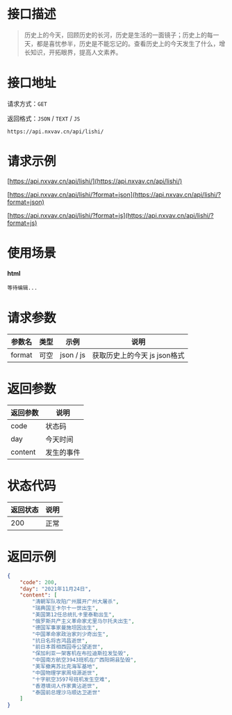 # 接口描述

> 历史上的今天，回顾历史的长河，历史是生活的一面镜子；历史上的每一天，都是喜忧参半，历史是不能忘记的。查看历史上的今天发生了什么，增长知识，开拓眼界，提高人文素养。

# 接口地址

请求方式：`GET`

返回格式：`JSON` / `TEXT` / `JS`

```API
https://api.nxvav.cn/api/lishi/
```

# 请求示例

[https://api.nxvav.cn/api/lishi/](https://api.nxvav.cn/api/lishi/)

[https://api.nxvav.cn/api/lishi/?format=json](https://api.nxvav.cn/api/lishi/?format=json)

[https://api.nxvav.cn/api/lishi/?format=js](https://api.nxvav.cn/api/lishi/?format=js)

# 使用场景

<!-- tabs:start -->

#### **html**

```html
等待编辑...
```

<!-- tabs:end -->

# 请求参数

| 参数名 | 类型 | 示例 | 说明 |
| ------ | ---- | ---- | ---- |
| format | 可空 | json / js | 获取历史上的今天 js json格式 |

# 返回参数

| 返回参数 | 说明 |
| -------- | ---- |
| code | 状态码 |
| day | 今天时间 |
| content | 发生的事件 |

# 状态代码

| 返回状态 | 说明 |
| -------- | ---- |
| 200 | 正常 |

# 返回示例

```json
{
    "code": 200,
    "day": "2021年11月24日",
    "content": [
        "清朝军队攻陷广州展开广州大屠杀",
        "瑞典国王卡尔十一世出生",
        "美国第12任总统扎卡里泰勒出生",
        "俄罗斯共产主义革命家尤里马尔托夫出生",
        "德国军事家曼施坦因出生",
        "中国革命家政治家刘少奇出生",
        "抗日名将吉鸿昌逝世",
        "前日本首相西园寺公望逝世",
        "保加利亚一架客机在布拉迪斯拉发坠毁",
        "中国南方航空3943班机在广西阳朔县坠毁",
        "美军撤离苏比克海军基地",
        "中国物理学家周培源逝世",
        "十字航空3597号班机发生空难",
        "香港填词人作家黄沾逝世",
        "泰国前总理沙马顺达卫逝世"
    ]
}
```
